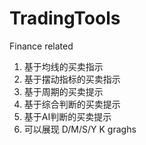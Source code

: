 # TradingTools
Finance related

1. 基于均线的买卖指示
2. 基于摆动指标的买卖指示
3. 基于周期的买卖提示
4. 基于综合判断的买卖提示
5. 基于AI判断的买卖提示
6. 可以展现 D/M/S/Y K graghs


